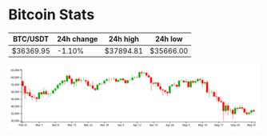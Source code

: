 # Bitcoin Stats

BTC/USDT|24h change|24h high|24h low|
|---|---|---|---|
|$36369.95|-1.10%|$37894.81|$35666.00|

<img src="./chart.svg">
